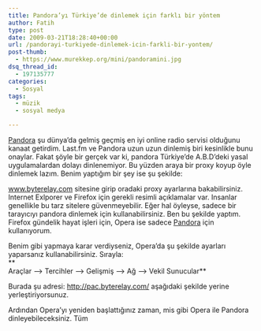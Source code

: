 ```yaml
---
title: Pandora’yı Türkiye’de dinlemek için farklı bir yöntem
author: Fatih
type: post
date: 2009-03-21T18:28:40+00:00
url: /pandorayi-turkiyede-dinlemek-icin-farkli-bir-yontem/
post-thumb:
  - https://www.murekkep.org/mini/pandoramini.jpg
dsq_thread_id:
  - 197135777
categories:
  - Sosyal
tags:
  - müzik
  - sosyal medya

---
```

[Pandora][1] şu dünya&#8217;da gelmiş geçmiş en iyi online radio servisi olduğunu kanaat getirdim. Last.fm ve Pandora uzun uzun dinlemiş biri kesinlikle bunu onaylar. Fakat şöyle bir gerçek var ki, pandora Türkiye&#8217;de A.B.D&#8217;deki yasal uygulamalardan dolayı dinlenemiyor. Bu yüzden araya bir proxy koyup öyle dinlemek lazım. Benim yaptığım bir şey ise şu şekilde:

<!--more-->

  
www.byterelay.com sitesine girip oradaki proxy ayarlarına bakabilirsiniz. Internet Exlporer ve Firefox için gerekli resimli açıklamalar var. Insanlar genellikle bu tarz sitelere güvenmeyebilir. Eğer hal öyleyse, sadece bir tarayıcıyı pandora dinlemek için kullanabilirsiniz. Ben bu şekilde yaptım. Firefox gündelik hayat işleri için, Opera ise sadece [Pandora][1] için kullanıyorum.

Benim gibi yapmaya karar verdiyseniz, Opera&#8217;da şu şekilde ayarları yaparsanız kullanabilirsiniz. Sırayla:  
**  
Araçlar &#8211;> Tercihler &#8211;> Gelişmiş &#8211;> Ağ &#8211;> Vekil Sunucular**

Burada şu adresi: http://pac.byterelay.com/ aşağıdaki şekilde yerine yerleştiriyorsunuz.

Ardından Opera&#8217;yı yeniden başlattığınız zaman, mis gibi Opera ile Pandora dinleyebileceksiniz. Tüm

 [1]: http://pandora.com/